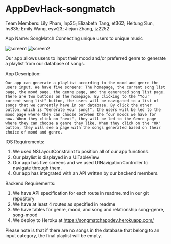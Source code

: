# AppDevHack-songmatch
Team Members:
Lily Pham, lnp35; Elizabeth Tang, et362; Heitung Sun, hs835; Emily Wang, eyw23; Jiejun Zhang, jz2252

App Name: SongMatch
Connecting unique users to unique music

![screen1](https://user-images.githubusercontent.com/43019442/144697109-340e45b2-8bcb-41bf-808a-ef367557471e.png)
![screen2](https://user-images.githubusercontent.com/43019442/144697110-4d8e84ee-f041-4f72-8bfd-0102361de203.png)


Our app allows users to input their mood and/or preferred genre to generate a playlist from our database of songs. 

App Description:
  
	Our app can generate a playlist according to the mood and genre the users input. We have five screens: The homepage, the current song list page, the mood page, the genre page, and the generated song list page. There are two buttons on the homepage. By clicking to the "Your current song list" button, the users will be navigated to a list of songs that we currently have in our database. By click the other button, which is "Generate your song!", the users will be led to the mood page where they can choose between the four moods we have for now. When they click on "next", they will be led to the Genre page where they can choose a genre they like. When they click on the "OK" button, they will see a page with the songs generated based on their choice of mood and genre.

IOS Requirements:
  1. We used NSLayoutConstraint to position all of our app functions.
  2. Our playlist is displayed in a UITableView
  3. Our app has five screens and we used UINavigationController to navigate through them.
  4. Our app has integrated with an API written by our backend members.


Backend Requirements:
  1. We have API specification for each route in readme.md in our git repository
  2. We have at least 4 routes as specified in readme
  3. We have tables for genre, mood, and song and relationship song-genre, song-mood
  4. We deploy to Heroku at https://songmatchappdev.herokuapp.com/




Please note is that if there are no songs in the database that belong to an input category, the final playlist will be empty.

